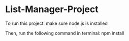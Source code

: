 # List-Manager-Project

To run this project:
  make sure node.js is installed
   
  Then, run the following command in terminal:
   npm install
